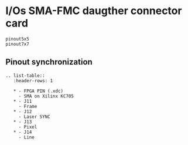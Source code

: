 # I/Os SMA-FMC daugther connector card

```{toctree}
pinout5x5
pinout7x7
```

## Pinout synchronization

```{eval-rst}
.. list-table::
   :header-rows: 1

   * - FPGA PIN (.xdc)
     - SMA on Xilinx KC705
   * - J11
     - Frame
   * - J12
     - Laser SYNC
   * - J13
     - Pixel
   * - J14
     - Line
```
